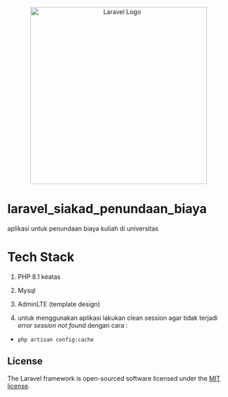 <p align="center"><a href="https://laravel.com" target="_blank"><img src="https://raw.githubusercontent.com/laravel/art/master/logo-lockup/5%20SVG/2%20CMYK/1%20Full%20Color/laravel-logolockup-cmyk-red.svg" width="400" alt="Laravel Logo"></a></p>

# laravel_siakad_penundaan_biaya
aplikasi untuk penundaan biaya kuliah di universitas

# Tech Stack
1. PHP 8.1 keatas
2. Mysql
3. AdminLTE (template design)

1. untuk menggunakan aplikasi lakukan clean session agar tidak terjadi _error session not found_ dengan cara :
 - ```php artisan config:cache```
## License

The Laravel framework is open-sourced software licensed under the [MIT license](https://opensource.org/licenses/MIT).
